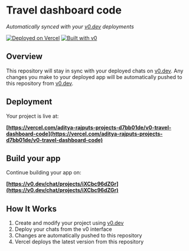 # Travel dashboard code

*Automatically synced with your [v0.dev](https://v0.dev) deployments*

[![Deployed on Vercel](https://img.shields.io/badge/Deployed%20on-Vercel-black?style=for-the-badge&logo=vercel)](https://vercel.com/aditya-rajputs-projects-d7bb01de/v0-travel-dashboard-code)
[![Built with v0](https://img.shields.io/badge/Built%20with-v0.dev-black?style=for-the-badge)](https://v0.dev/chat/projects/iXCbc96dZGr)

## Overview

This repository will stay in sync with your deployed chats on [v0.dev](https://v0.dev).
Any changes you make to your deployed app will be automatically pushed to this repository from [v0.dev](https://v0.dev).

## Deployment

Your project is live at:

**[https://vercel.com/aditya-rajputs-projects-d7bb01de/v0-travel-dashboard-code](https://vercel.com/aditya-rajputs-projects-d7bb01de/v0-travel-dashboard-code)**

## Build your app

Continue building your app on:

**[https://v0.dev/chat/projects/iXCbc96dZGr](https://v0.dev/chat/projects/iXCbc96dZGr)**

## How It Works

1. Create and modify your project using [v0.dev](https://v0.dev)
2. Deploy your chats from the v0 interface
3. Changes are automatically pushed to this repository
4. Vercel deploys the latest version from this repository
